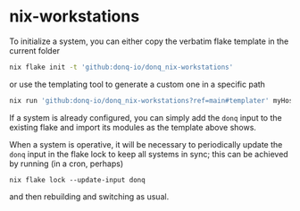 # nix-workstations

To initialize a system, you can either copy the verbatim flake template in the current folder

```bash
nix flake init -t 'github:donq-io/donq_nix-workstations'
```

or use the templating tool to generate a custom one in a specific path

```bash
nix run 'github:donq-io/donq_nix-workstations?ref=main#templater' myHostname myUsername myPlatform path/to/output/flake.nix
```

If a system is already configured, you can simply add the `donq` input to the existing flake and import its modules as the template above shows.

When a system is operative, it will be necessary to periodically update the `donq` input in the flake lock to keep all systems in sync; this can be achieved by running (in a cron, perhaps)

```
nix flake lock --update-input donq
```

and then rebuilding and switching as usual.
